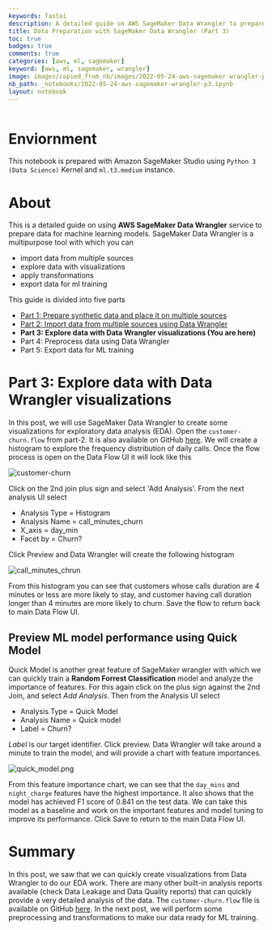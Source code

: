 ```yaml
---
keywords: fastai
description: A detailed guide on AWS SageMaker Data Wrangler to prepare data for machine learning models. This is a five parts series where we will prepare, import, explore, process, and export data using AWS Data Wrangler. You are reading **Part 3:Explore data with Data Wrangler visualizations**.
title: Data Preparation with SageMaker Data Wrangler (Part 3)
toc: true 
badges: true
comments: true
categories: [aws, ml, sagemaker]
keyword: [aws, ml, sagemaker, wrangler]
image: images/copied_from_nb/images/2022-05-24-aws-sagemaker-wrangler-p3.jpeg
nb_path: _notebooks/2022-05-24-aws-sagemaker-wrangler-p3.ipynb
layout: notebook
---
```


<!--
#################################################
### THIS FILE WAS AUTOGENERATED! DO NOT EDIT! ###
#################################################
# file to edit: _notebooks/2022-05-24-aws-sagemaker-wrangler-p3.ipynb
-->

<div class="container" id="notebook-container">
        
<div class="cell border-box-sizing text_cell rendered"><div class="inner_cell">
<div class="text_cell_render border-box-sizing rendered_html">
<p><img src="/myblog/images/copied_from_nb/images/2022-05-24-aws-sagemaker-wrangler-p3.jpeg" alt=""></p>

</div>
</div>
</div>
<div class="cell border-box-sizing text_cell rendered"><div class="inner_cell">
<div class="text_cell_render border-box-sizing rendered_html">
<h1 id="Enviornment">Enviornment<a class="anchor-link" href="#Enviornment"> </a></h1><p>This notebook is prepared with Amazon SageMaker Studio using <code>Python 3 (Data Science)</code> Kernel and <code>ml.t3.medium</code> instance.</p>

</div>
</div>
</div>
<div class="cell border-box-sizing text_cell rendered"><div class="inner_cell">
<div class="text_cell_render border-box-sizing rendered_html">
<h1 id="About">About<a class="anchor-link" href="#About"> </a></h1><p>This is a detailed guide on using <strong>AWS SageMaker Data Wrangler</strong> service to prepare data for machine learning models. SageMaker Data Wrangler is a multipurpose tool with which you can</p>
<ul>
<li>import data from multiple sources</li>
<li>explore data with visualizations</li>
<li>apply transformations</li>
<li>export data for ml training</li>
</ul>
<p>This guide is divided into five parts</p>
<ul>
<li><a href="https://hassaanbinaslam.github.io/myblog/aws/ml/sagemaker/2022/05/17/aws-sagemaker-wrangler-p1.html">Part 1: Prepare synthetic data and place it on multiple sources</a></li>
<li><a href="https://hassaanbinaslam.github.io/myblog/aws/ml/sagemaker/2022/05/23/aws-sagemaker-wrangler-p2.html">Part 2: Import data from multiple sources using Data Wrangler</a></li>
<li><strong>Part 3: Explore data with Data Wrangler visualizations (You are here)</strong></li>
<li>Part 4: Preprocess data using Data Wrangler</li>
<li>Part 5: Export data for ML training</li>
</ul>

</div>
</div>
</div>
<div class="cell border-box-sizing text_cell rendered"><div class="inner_cell">
<div class="text_cell_render border-box-sizing rendered_html">
<h1 id="Part-3:-Explore-data-with-Data-Wrangler-visualizations">Part 3: Explore data with Data Wrangler visualizations<a class="anchor-link" href="#Part-3:-Explore-data-with-Data-Wrangler-visualizations"> </a></h1><p>In this post, we will use SageMaker Data Wrangler to create some visualizations for exploratory data analysis (EDA). Open the <code>customer-churn.flow</code> from part-2. It is also available on GitHub <a href="https://github.com/hassaanbinaslam/myblog/blob/master/_notebooks/datasets/2022-05-23-aws-sagemaker-wrangler-p2/customer-churn.flow">here</a>. We will create a histogram to explore the frequency distribution of daily calls. Once the flow process is open on the Data Flow UI it will look like this</p>
<p><img src="/myblog/images/copied_from_nb/images/2022-05-24-aws-sagemaker-wrangler-p3/customer-churn.png" alt="customer-churn"></p>
<p>Click on the 2nd join plus sign and select 'Add Analysis'. From the next analysis UI select</p>
<ul>
<li>Analysis Type = Histogram</li>
<li>Analysis Name = call_minutes_churn</li>
<li>X_axis = day_min</li>
<li>Facet by = Churn?</li>
</ul>
<p>Click Preview and Data Wrangler will create the following histogram</p>
<p><img src="/myblog/images/copied_from_nb/images/2022-05-24-aws-sagemaker-wrangler-p3/call_minutes_chrun.png" alt="call_minutes_chrun"></p>
<p>From this histogram you can see that customers whose calls duration are 4 minutes or less are more likely to stay, and customer having call duration longer than 4 minutes are more likely to churn. Save the flow to return back to main Data Flow UI.</p>

</div>
</div>
</div>
<div class="cell border-box-sizing text_cell rendered"><div class="inner_cell">
<div class="text_cell_render border-box-sizing rendered_html">
<h2 id="Preview-ML-model-performance-using-Quick-Model">Preview ML model performance using Quick Model<a class="anchor-link" href="#Preview-ML-model-performance-using-Quick-Model"> </a></h2><p>Quick Model is another great feature of SageMaker wrangler with which we can quickly train a <strong>Random Forrest Classification</strong> model and analyze the importance of features. For this again click on the plus sign against the 2nd Join, and select <em>Add Analysis</em>. Then from the Analysis UI select</p>
<ul>
<li>Analysis Type = Quick Model</li>
<li>Analysis Name = Quick model</li>
<li>Label = Churn?</li>
</ul>
<p><em>Label</em> is our target identifier. Click preview. Data Wrangler will take around a minute to train the model, and will provide a chart with feature importances.</p>
<p><img src="/myblog/images/copied_from_nb/images/2022-05-24-aws-sagemaker-wrangler-p3/quick_model.png" alt="quick_model.png"></p>
<p>From this feature importance chart, we can see that the <code>day_mins</code> and <code>night_charge</code> features have the highest importance. It also shows that the model has achieved F1 score of 0.841 on the test data. We can take this model as a baseline and work on the important features and model tuning to improve its performance. Click Save to return to the main Data Flow UI.</p>
<h1 id="Summary">Summary<a class="anchor-link" href="#Summary"> </a></h1><p>In this post, we saw that we can quickly create visualizations from Data Wrangler to do our EDA work. There are many other built-in analysis reports available (check Data Leakage and Data Quality reports) that can quickly provide a very detailed analysis of the data. The <code>customer-churn.flow</code> file is available on GitHub <a href="https://github.com/hassaanbinaslam/myblog/blob/master/_notebooks/datasets/2022-05-23-aws-sagemaker-wrangler-p2/customer-churn-p3.flow">here</a>. In the next post, we will perform some preprocessing and transformations to make our data ready for ML training.</p>

</div>
</div>
</div>
</div>
 


